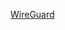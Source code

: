 
 [WireGuard](https://x.com/iSegar0/](https://raw.githack.com/sinaha81/WireGuard/main/WireGuard.html))
